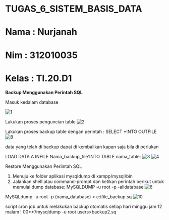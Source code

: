 # TUGAS_6_SISTEM_BASIS_DATA

# Nama  : Nurjanah
# Nim   : 312010035
# Kelas : TI.20.D1

**Backup Menggunakan Perintah SQL**

Masuk kedalam database


![1](https://user-images.githubusercontent.com/101665497/172038150-df17e6af-3017-448c-aca9-f664c9c5c16b.png)




Lakukan proses penguncian table
![2](https://user-images.githubusercontent.com/101665497/172037759-f4a96302-17c8-44d7-a254-0f6b1d1ba761.png)

Lakukan proses backup table dengan perintah : SELECT *INTO OUTFILE
![8](https://user-images.githubusercontent.com/101665497/172037836-7e29c36f-8e8a-418f-8733-0d81518a1739.png)

data yang telah di backup dapat di kembalikan kapan saja bila di perlukan

LOAD DATA A INFILE Nama_backup_file'INTO TABLE nama_table:
![3](https://user-images.githubusercontent.com/101665497/172037875-60fc8c31-282c-4ad6-8961-dbac0740f14e.png)
![4](https://user-images.githubusercontent.com/101665497/172037895-e2988267-98fe-40a1-8b8c-85c744a3836d.png)

Restore Menggunakan Periintah SQL
1. Menuju ke folder aplikasi mysqldump di xampp/mysql/bin
2. Jalankan shell atau command-prompt dan ketikan perintah berikut untuk memulai dump database: MySQLDUMP -u root -p -alldatabase
![6](https://user-images.githubusercontent.com/101665497/172037958-dc436b62-8a43-431c-815e-70ab44da5880.png)

MySQLdump -u root -p (nama_database) < c:\file_backup.sq
![10](https://user-images.githubusercontent.com/101665497/172038049-8742c71b-b883-4986-98c8-165a6440d8eb.png)

script cron job untuk melakukan backup otomatis setiap hari minggu jam 12 malam !
00**7mysqldump -u root users>backup2.sq
